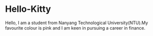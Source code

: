 # Hello-Kitty
Hello, I am a student from Nanyang Technological University(NTU).My favourite colour is pink and I am keen in pursuing a career in finance.
